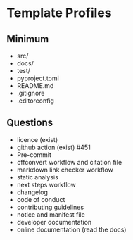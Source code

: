 # Template Profiles


## Minimum

- src/
- docs/
- test/
- pyproject.toml
- README.md
- .gitignore
- .editorconfig


## Questions
- licence (exist)
- github action (exist) #451
- Pre-commit
- cffconvert workflow and citation file
- markdown link checker workflow
- static analysis
- next steps workflow
- changelog
- code of conduct
- contributing guidelines
- notice and manifest file
- developer documentation
- online documentation (read the docs)

